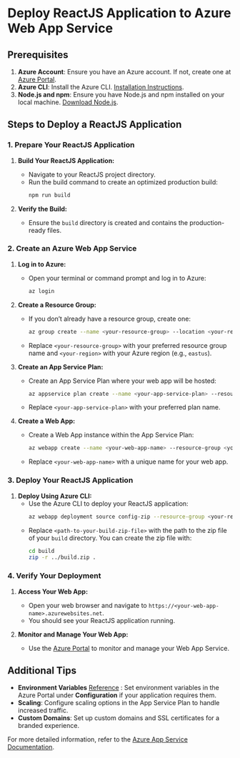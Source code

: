 # Deploy ReactJS Application to Azure Web App Service

## Prerequisites

1. **Azure Account**: Ensure you have an Azure account. If not, create one at [Azure Portal](https://portal.azure.com).
2. **Azure CLI**: Install the Azure CLI. [Installation Instructions](https://docs.microsoft.com/cli/azure/install-azure-cli).
3. **Node.js and npm**: Ensure you have Node.js and npm installed on your local machine. [Download Node.js](https://nodejs.org/).

## Steps to Deploy a ReactJS Application

### 1. Prepare Your ReactJS Application

1. **Build Your ReactJS Application:**
    - Navigate to your ReactJS project directory.
    - Run the build command to create an optimized production build:
      ```bash
      npm run build
      ```

2. **Verify the Build:**
    - Ensure the `build` directory is created and contains the production-ready files.

### 2. Create an Azure Web App Service

1. **Log in to Azure:**
    - Open your terminal or command prompt and log in to Azure:
      ```bash
      az login
      ```

2. **Create a Resource Group:**
    - If you don’t already have a resource group, create one:
      ```bash
      az group create --name <your-resource-group> --location <your-region>
      ```
    - Replace `<your-resource-group>` with your preferred resource group name and `<your-region>` with your Azure region (e.g., `eastus`).

3. **Create an App Service Plan:**
    - Create an App Service Plan where your web app will be hosted:
      ```bash
      az appservice plan create --name <your-app-service-plan> --resource-group <your-resource-group> --sku B1
      ```
    - Replace `<your-app-service-plan>` with your preferred plan name.

4. **Create a Web App:**
    - Create a Web App instance within the App Service Plan:
      ```bash
      az webapp create --name <your-web-app-name> --resource-group <your-resource-group> --plan <your-app-service-plan> --runtime "NODE|18-lts"
      ```
    - Replace `<your-web-app-name>` with a unique name for your web app.

### 3. Deploy Your ReactJS Application

1. **Deploy Using Azure CLI:**
    - Use the Azure CLI to deploy your ReactJS application:
      ```bash
      az webapp deployment source config-zip --resource-group <your-resource-group> --name <your-web-app-name> --src <path-to-your-build-zip-file>
      ```
    - Replace `<path-to-your-build-zip-file>` with the path to the zip file of your `build` directory. You can create the zip file with:
      ```bash
      cd build
      zip -r ../build.zip .
      ```

### 4. Verify Your Deployment

1. **Access Your Web App:**
    - Open your web browser and navigate to `https://<your-web-app-name>.azurewebsites.net`.
    - You should see your ReactJS application running.

2. **Monitor and Manage Your Web App:**
    - Use the [Azure Portal](https://portal.azure.com) to monitor and manage your Web App Service.

## Additional Tips

- **Environment Variables** [Reference](env_variables.md) : Set environment variables in the Azure Portal under **Configuration** if your application requires them.
- **Scaling**: Configure scaling options in the App Service Plan to handle increased traffic.
- **Custom Domains**: Set up custom domains and SSL certificates for a branded experience.

For more detailed information, refer to the [Azure App Service Documentation](https://docs.microsoft.com/azure/app-service/).

